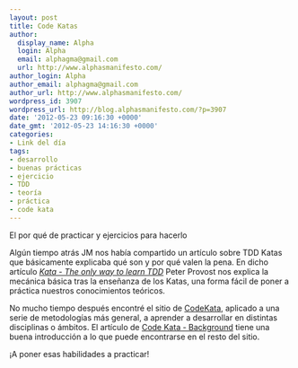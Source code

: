 ```yaml
---
layout: post
title: Code Katas
author:
  display_name: Alpha
  login: Alpha
  email: alphagma@gmail.com
  url: http://www.alphasmanifesto.com/
author_login: Alpha
author_email: alphagma@gmail.com
author_url: http://www.alphasmanifesto.com/
wordpress_id: 3907
wordpress_url: http://blog.alphasmanifesto.com/?p=3907
date: '2012-05-23 09:16:30 +0000'
date_gmt: '2012-05-23 14:16:30 +0000'
categories:
- Link del día
tags:
- desarrollo
- buenas prácticas
- ejercicio
- TDD
- teoría
- práctica
- code kata
---
```

El por qué de practicar y ejercicios para hacerlo


Algún tiempo atrás JM nos había compartido un artículo sobre TDD Katas que básicamente explicaba qué son y por qué valen la pena. En dicho artículo [_Kata - The only way to learn TDD_](http://www.peterprovost.org//blog/2012/05/02/kata-the-only-way-to-learn-tdd/) Peter Provost nos explica la mecánica básica tras la enseñanza de los Katas, una forma fácil de poner a práctica nuestros conocimientos teóricos.

No mucho tiempo después encontré el sitio de [CodeKata](http://codekata.pragprog.com/), aplicado a una serie de metodologías más general, a aprender a desarrollar en distintas disciplinas o ámbitos. El artículo de [Code Kata - Background](http://codekata.pragprog.com/2007/01/code_kata_backg.html) tiene una buena introducción a lo que puede encontrarse en el resto del sitio.

¡A poner esas habilidades a practicar!
